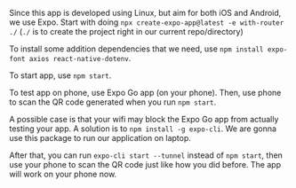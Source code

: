 Since this app is developed using Linux, but aim for both iOS and Android, we use Expo. Start with doing `npx create-expo-app@latest -e with-router ./` (`./` is to create the project right in our current repo/directory)

To install some addition dependencies that we need, use `npm install expo-font axios react-native-dotenv`.

To start app, use `npm start`.

To test app on phone, use Expo Go app (on your phone). Then, use phone to scan the QR code generated when you run `npm start`.

A possible case is that your wifi may block the Expo Go app from actually testing your app. A solution is to `npm install -g expo-cli`. We are gonna use this package to run our application on laptop.

After that, you can run `expo-cli start --tunnel` instead of `npm start`, then use your phone to scan the QR code just like how you did before. The app will work on your phone now.